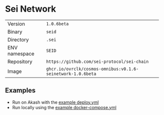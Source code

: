 # Sei Network

| | |
|---|---|
|Version|`1.0.6beta`|
|Binary|`seid`|
|Directory|`.sei`|
|ENV namespace|`SEID`|
|Repository|`https://github.com/sei-protocol/sei-chain`|
|Image|`ghcr.io/ovrclk/cosmos-omnibus:v0.1.6-seinetwork-1.0.6beta`|

## Examples

- Run on Akash with the [example deploy.yml](./deploy.yml)
- Run locally using the [example docker-compose.yml](./docker-compose.yml)